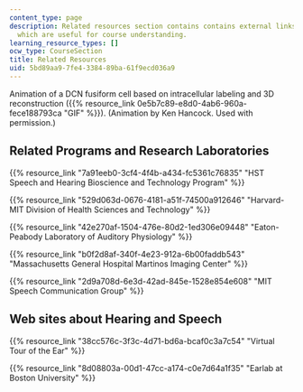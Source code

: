 ```yaml
---
content_type: page
description: Related resources section contains contains external links to the resources
  which are useful for course understanding.
learning_resource_types: []
ocw_type: CourseSection
title: Related Resources
uid: 5bd89aa9-7fe4-3384-89ba-61f9ecd036a9
---
```


Animation of a DCN fusiform cell based on intracellular labeling and 3D reconstruction ({{% resource_link 0e5b7c89-e8d0-4ab6-960a-fece188793ca "GIF" %}}). (Animation by Ken Hancock. Used with permission.)

Related Programs and Research Laboratories
------------------------------------------

{{% resource_link "7a91eeb0-3cf4-4f4b-a434-fc5361c76835" "HST Speech and Hearing Bioscience and Technology Program" %}}

{{% resource_link "529d063d-0676-4181-a51f-74500a912646" "Harvard-MIT Division of Health Sciences and Technology" %}}

{{% resource_link "42e270af-1504-476e-80d2-1ed306e09448" "Eaton-Peabody Laboratory of Auditory Physiology" %}}

{{% resource_link "b0f2d8af-340f-4e23-912a-6b00faddb543" "Massachusetts General Hospital Martinos Imaging Center" %}}

{{% resource_link "2d9a708d-6e3d-42ad-845e-1528e854e608" "MIT Speech Communication Group" %}}

Web sites about Hearing and Speech
----------------------------------

{{% resource_link "38cc576c-3f3c-4d71-bd6a-bcaf0c3a7c54" "Virtual Tour of the Ear" %}}

{{% resource_link "8d08803a-00d1-47cc-a174-c0e7d64a1f35" "Earlab at Boston University" %}}